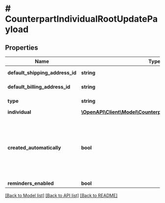 # # CounterpartIndividualRootUpdatePayload

## Properties

Name | Type | Description | Notes
------------ | ------------- | ------------- | -------------
**default_shipping_address_id** | **string** | ID of the shipping address. | [optional]
**default_billing_address_id** | **string** | ID of the billing address. | [optional]
**type** | **string** | Must be \&quot;individual\&quot;. |
**individual** | [**\OpenAPI\Client\Model\CounterpartIndividualUpdatePayload**](CounterpartIndividualUpdatePayload.md) |  |
**created_automatically** | **bool** | &#x60;true&#x60; if the counterpart was created automatically by Monite when processing incoming invoices with OCR. &#x60;false&#x60; if the counterpart was created by the API client. | [optional] [default to false]
**reminders_enabled** | **bool** |  | [optional]

[[Back to Model list]](../../README.md#models) [[Back to API list]](../../README.md#endpoints) [[Back to README]](../../README.md)

